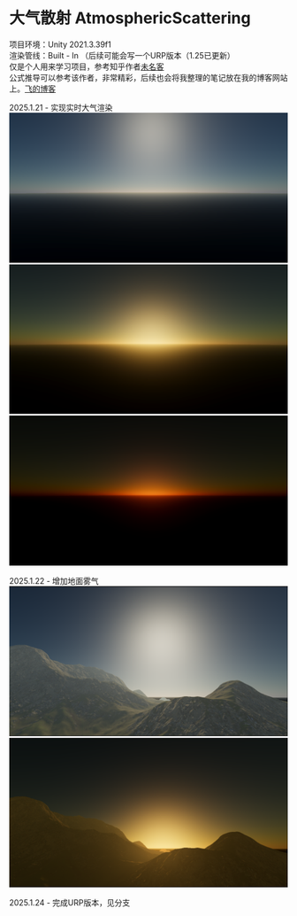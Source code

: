 # 大气散射 AtmosphericScattering
项目环境：Unity 2021.3.39f1  
渲染管线：Built - In （后续可能会写一个URP版本（1.25已更新）  
仅是个人用来学习项目，参考知乎作者[未名客](https://www.zhihu.com/people/wsqjny)  
公式推导可以参考该作者，非常精彩，后续也会将我整理的笔记放在我的博客网站上。[飞的博客](https://scrx666.github.io/)  

2025.1.21 - 实现实时大气渲染  
![alt text](image-2.png)
![alt text](image.png)
![alt text](image-1.png)

2025.1.22 - 增加地面雾气
![alt text](image-4.png)
![alt text](image-3.png)

2025.1.24 - 完成URP版本，见分支
